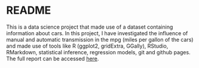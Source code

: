 # README

This is a data science project that made use of a dataset containing information about cars. In this project, I have investigated the influence of manual and automatic transmission in the mpg (miles per gallon of the cars) and made use of tools like R (ggplot2, gridExtra, GGally), RStudio, RMarkdown, statistical inference, regression models, git and github pages. The full report can be accessed [here](https://mateusmelo821.github.io/mpg-analysis/).
